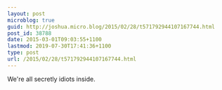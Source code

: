 ```yaml
---
layout: post
microblog: true
guid: http://joshua.micro.blog/2015/02/28/t571792944107167744.html
post_id: 38788
date: 2015-03-01T09:03:55+1100
lastmod: 2019-07-30T17:41:36+1100
type: post
url: /2015/02/28/t571792944107167744.html
---
```

We're all secretly idiots inside.
